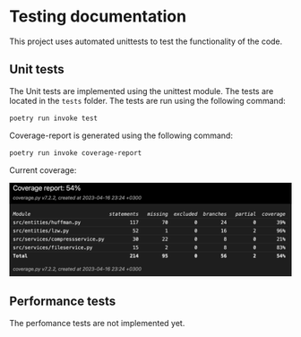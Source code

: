 # Testing documentation

This project uses automated unittests to test the functionality of the code.

## Unit tests

The Unit tests are implemented using the unittest module. The tests are located in the `tests` folder. The tests are run using the following command:

```bash
poetry run invoke test
```

Coverage-report is generated using the following command:

```bash
poetry run invoke coverage-report
```

Current coverage:

![coverage](images/week-4-coverage.png)

## Performance tests

The perfomance tests are not implemented yet.

